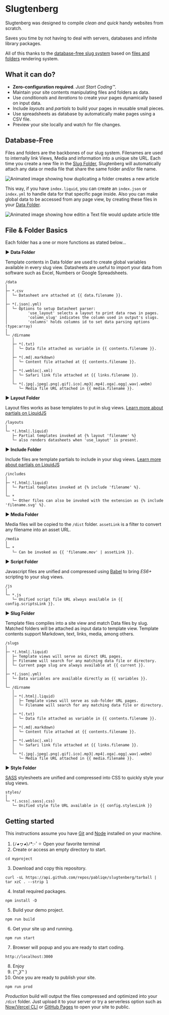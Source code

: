 # Slugtenberg
Slugtenberg was designed to compile *clean and quick* handy websites from scratch.

Saves you time by not having to deal with servers, databases and infinite library packages.

All of this thanks to the [database-free slug system](#database-free) based on [files and folders](#file--folder-basics) rendering system.

## What it can do?
* **Zero-configuration required**. _Just Start Coding™️_.
* Maintain your site contents manipulating files and folders as data.
* Use *conditionals* and *iterations* to create your pages dynamically based on input data.
* Include *layouts* and *partials* to build your pages in reusable small pieces. 
* Use spreadsheets as database by automatically make pages using a CSV file.
* Preview your site locally and watch for file changes.

## Database-Free

Files and folders are the backbones of our slug system. Filenames are used to internally link Views, Media and information into a unique site URL. Each time you create a new file in the [Slug Folder](#file--folder-basics), Slugtenberg will automatically attach any data or media file that share the same folder and/or file name.

![Animated image showing how duplicating a folder creates a new article](https://www.dropbox.com/s/3egsya7fpc6ym3v/folders.gif?raw=1)

This way, if you have `index.liquid`, you can create an `index.json` or `index.yml` to handle data for that specific page inside. Also you can make global data to be accessed from any page view, by creating these files in your [Data Folder](#file--folder-basics).

![Animated image showing how editin a Text file would update article title](https://www.dropbox.com/s/pfwdevz0ywpcxz9/contents.gif?raw=1)

## File & Folder Basics

Each folder has a one or more functions as stated below...

**▶︎ Data Folder**

Template contents in Data folder are used to create global variables available in every slug view.
Datasheets are useful to import your data from software such as Excel, Numbers or Google Spreadsheets.

```
/data
│
├─ *.csv
│  └─ Datasheet are attached at {{ data.filename }}.
│
├─ *(.json|.yml)
│  └─ Options to setup Datasheet parser:
│         'use_layout' selects a layout to print data rows in pages.
│         'column_slug' indicates the column used in output's slugs.
│         'columns' holds columns id to set data parsing options (type:array)
│
└─ /dirname
   │
   ├─ *(.txt)
   │  └─ Data file attached as variable in {{ contents.filename }}.
   │
   ├─ *(.md|.markdown) 
   │  └─ Content file attached at {{ contents.filename }}.
   │
   ├─ *(.webloc|.xml)
   │  └─ Safari link file attached at {{ links.filename }}.
   │
   └─ *(.jpg|.jpeg|.png|.gif|.ico|.mp3|.mp4|.oga|.ogg|.wav|.webm)
      └─ Media file URL attached in {{ media.filename }}.
```

**▶︎ Layout Folder**

Layout files works as base templates to put in slug views. [Learn more about partials on LiquidJS](https://liquidjs.com/tutorials/partials-and-layouts.html)

```
/layouts
│
└─ *(.html|.liquid)
   ├─ Partial templates invoked at {% layout 'filename' %}
   └─ also renders datasheets when 'use_layout' is present.
```

**▶︎ Include Folder**

Include files are template partials to include in your slug views. [Learn more about partials on LiquidJS](https://liquidjs.com/tutorials/partials-and-layouts.html)

```
/includes
│
├─ *(.html|.liquid)
│  └─ Partial templates invoked at {% include 'filename' %}.
│
└─ *
   └─ Other files can also be invoked with the extension as {% include 'filename.svg' %}.
```

**▶︎ Media Folder**

Media files will be copied to the `/dist` folder. `assetLink` is a filter to convert any filename into an asset URL.

```
/media
│
└─ *
   └─ Can be invoked as {{ 'filename.mov' | assetLink }}.
```

**▶︎ Script Folder**

Javascript files are unified and compressed using [Babel](https://babeljs.io/) to bring _ES6+_ scripting to your slug views.

```
/js
│
└─ *.js
   └─ Unified script file URL always available in {{ config.scriptsLink }}.
```

**▶︎ Slug Folder**

Template files compiles into a site view and match Data files by slug. Matched folders will be attached as input data to template view. Template contents support Markdown, text, links, media, among others.

```
/slugs
│
├─ *(.html|.liquid) 
│  ├─ Template views will serve as direct URL pages.
│  ├─ Filename will search for any matching data file or directory.
│  └─ Current page slug are always available at {{ current }}.
│
├─ *(.json|.yml)
│  └─ Data variables are available directly as {{ variables }}.
│
└─ /dirname
   │
   │─ *(.html|.liquid) 
   │  ├─ Template views will serve as sub-folder URL pages.
   │  └─ Filename will search for any matching data file or directory.
   │
   ├─ *(.txt)
   │  └─ Data file attached as variable in {{ contents.filename }}.
   │
   ├─ *(.md|.markdown) 
   │  └─ Content file attached at {{ contents.filename }}.
   │
   ├─ *(.webloc|.xml)
   │  └─ Safari link file attached at {{ links.filename }}.
   │
   └─ *(.jpg|.jpeg|.png|.gif|.ico|.mp3|.mp4|.oga|.ogg|.wav|.webm)
      └─ Media file URL attached in {{ media.filename }}.
```

**▶︎ Style Folder**

[SASS](https://sass-lang.com/guide) stylesheets are unified and compressed into CSS to quickly style your slug views.

```
styles/
│
└─ *(.scss|.sass|.css)
   └─ Unified style file URL available in {{ config.stylesLink }}
```

## Getting started
This instructions assume you have [Git](https://git-scm.com/book/en/v2/Getting-Started-Installing-Git) and [Node](https://nodejs.org/es/download/) installed on your machine.

1. (ﾉ◕ヮ◕)ﾉ*:･ﾟ✧ Open your favorite terminal
2. Create or access an empty directory to start.
```
cd myproject
```
3. Download and copy this repository.
```
curl -sL https://api.github.com/repos/pabliqe/slugtenberg/tarball | tar xzC . --strip 1
```
4. Install required packages.
```
npm install -D
```
5. Build your demo project.
```
npm run build
```
6. Get your site up and running.
```
npm run start
```
7. Browser will popup and you are ready to start coding.
```
http://localhost:3000
```
8. Enjoy
9. ( ͡ᵔ ͜ʖ ͡ᵔ )
10. Once you are ready to publish your site.
```
npm run prod
```

_Production_ build will output the files compressed and optimized into your `/dist` folder. Just upload it to your server or try a serverless option such as [Now/Vercel CLI](https://vercel.com/docs/cli#getting-started) or [GitHub Pages](https://pages.github.com/) to open your site to public.
